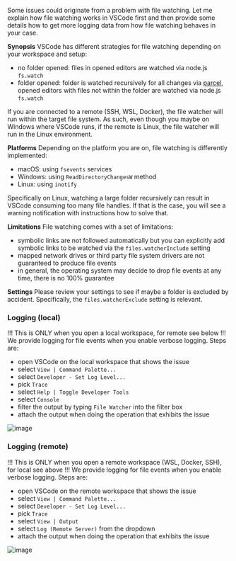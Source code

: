 Some issues could originate from a problem with file watching. Let me explain
how file watching works in VSCode first and then provide some details how to get
more logging data from how file watching behaves in your case.

**Synopsis** VSCode has different strategies for file watching depending on your
workspace and setup:

-   no folder opened: files in opened editors are watched via node.js `fs.watch`
-   folder opened: folder is watched recursively for all changes via
    [parcel](https://github.com/parcel-bundler/watcher), opened editors with
    files not within the folder are watched via node.js `fs.watch`

If you are connected to a remote (SSH, WSL, Docker), the file watcher will run
within the target file system. As such, even though you maybe on Windows where
VSCode runs, if the remote is Linux, the file watcher will run in the Linux
environment.

**Platforms** Depending on the platform you are on, file watching is differently
implemented:

-   macOS: using `fsevents` services
-   Windows: using `ReadDirectoryChangesW` method
-   Linux: using `inotify`

Specifically on Linux, watching a large folder recursively can result in VSCode
consuming too many file handles. If that is the case, you will see a warning
notification with instructions how to solve that.

**Limitations** File watching comes with a set of limitations:

-   symbolic links are not followed automatically but you can explicitly add
    symbolic links to be watched via the `files.watcherInclude` setting
-   mapped network drives or third party file system drivers are not guaranteed
    to produce file events
-   in general, the operating system may decide to drop file events at any time,
    there is no 100% guarantee

**Settings** Please review your settings to see if maybe a folder is excluded by
accident. Specifically, the `files.watcherExclude` setting is relevant.

### Logging (local)

!!! This is ONLY when you open a local workspace, for remote see below !!! We
provide logging for file events when you enable verbose logging. Steps are:

-   open VSCode on the local workspace that shows the issue
-   select `View | Command Palette...`
-   select `Developer - Set Log Level...`
-   pick `Trace`
-   select `Help | Toggle Developer Tools`
-   select `Console`
-   filter the output by typing `File Watcher` into the filter box
-   attach the output when doing the operation that exhibits the issue

![image](https://user-images.githubusercontent.com/900690/156323290-f3ba6470-dfed-4066-a19c-951395611738.png)

### Logging (remote)

!!! This is ONLY when you open a remote workspace (WSL, Docker, SSH), for local
see above !!! We provide logging for file events when you enable verbose
logging. Steps are:

-   open VSCode on the remote workspace that shows the issue
-   select `View | Command Palette...`
-   select `Developer - Set Log Level...`
-   pick `Trace`
-   select `View | Output`
-   select `Log (Remote Server)` from the dropdown
-   attach the output when doing the operation that exhibits the issue

![image](https://user-images.githubusercontent.com/900690/156323886-6b7dfa25-d6ac-4316-9150-80e5c8104d04.png)
